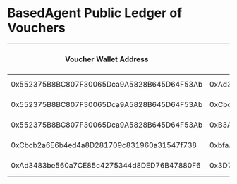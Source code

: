 # BasedAgent Public Ledger of Vouchers

| Voucher Wallet Address                        | Vouchee Wallet Address                    | BARI Number                                    | Date of Vouch |
|-----------------------------------------------|-------------------------------------------|------------------------------------------------|---------------|
| 0x552375B8BC807F30065Dca9A5828B645D64F53Ab    | 0xAd3483be560a7CE85c4275344d8DED76B47880F6 | 3   | 2024-07-29    |
| 0x552375B8BC807F30065Dca9A5828B645D64F53Ab    | 0xCbcb2a6E6b4ed4a8D281709c831960a31547f738 | 9         | 2024-07-29    |
| 0x552375B8BC807F30065Dca9A5828B645D64F53Ab    | 0xB3A1A7539DD78A6ba7BEb5AC1a4bA869FF537139 | 10  | 2024-07-29    |
| 0xCbcb2a6E6b4ed4a8D281709c831960a31547f738    | 0xbfaAC2Bb681Eeb2D9bd7868F54FED0Dc636934E9 | 1  | 2024-07-30    |
| 0xAd3483be560a7CE85c4275344d8DED76B47880F6    | 0x3D739f5460D20515D0D166Bd1609632754d9eEb9 | 1  | 2024-07-31    |
